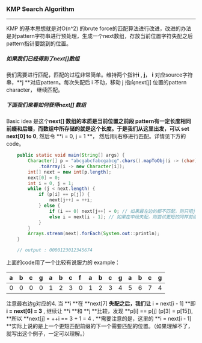 ### KMP Search Algorithm

---

KMP 的基本思想就是对O\(n^2\) 的brute force的匹配算法进行改进，改进的办法是对pattern字符串进行预处理，生成一个next数组，存放当前位置字符失配之后pattern指针要跳到的位置。

##### 如果我们已经得到了next\[\]数组

我们需要进行匹配，匹配的过程非常简单。维持两个指针**i** , **j**， **i** 对应source字符串，**j **对应pattern。每次失配后 i 不动，移动 j 指向next\[j\] 位置的pattern character， 继续匹配。

##### 下面我们来看如何获得next\[\] 数组

Basic idea 是这个**next\[\] **数组的本质是当前位置之前段 **pattern**有一定长度相同前缀和后缀，而数组中所存储的就是这个长度。于是我们从这里出发，可以** set next\[0\] to 0**, 然后令 **i = 0, j = 1 **， 然后用ij右移进行匹配。详情见下方的code。

```java
    public static void main(String[] args) {
        Character[] p = "abcgabcfabcgabcg".chars().mapToObj(i -> (char)i)
            .toArray(i -> new Character[i]);
        int[] next = new int[p.length];
        next[0] = 0;
        int i = 0, j = 1;
        while (j < next.length) {
            if (p[i] == p[j]) {
                next[j++] = ++i;
            } else {
                if (i == 0) next[j++] = 0; // 如果最左边的都不匹配，则只把j+1继续匹配。
                else i = next[i - 1]; // 如果在中段失配，则尝试更短的同样前缀去匹配，关键步骤，解释见下面。
            }
        }
        Arrays.stream(next).forEach(System.out::println);
    }
```

```java
    // output : 0000123012345674
```

上面的code用了一个比较有说服力的 example：

| a | b | c | g | a | b | c | f | a | b | c | g | a | b | c | g |
| :--- | :--- | :--- | :--- | :--- | :--- | :--- | :--- | :--- | :--- | :--- | :--- | :--- | :--- | :--- | :--- |
| 0 | 0 | 0 | 0 | 1 | 2 | 3 | 0 | 1 | 2 | 3 | 4 | 5 | 6 | 7 | 4 |

注意最右边g对应的4. 当 **i **在 **next\[7\] **失配之后，我们让** i = next\[i - 1\] **即 **i = next\[6\] = 3** , 继续让 **i **和 **j **比较，发现 **p\[i\] == p\[j\] \(p\[3\] = p\[15\]\), **所以 **next\[j\] = ++i == 3 + 1 = 4 . **需要注意的是，这里的 **i = next\[i - 1\] **实际上说的是上一个更短匹配前缀的下一个需要匹配的位置。（如果理解不了，就写出这个例子，一定可以理解。）

